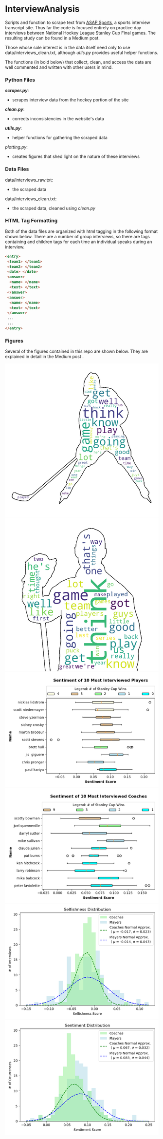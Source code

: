 # InterviewAnalysis
Scripts and function to scrape text from [ASAP Sports](http://www.asapsports.com/), a sports interview transcript site. Thus far the code is focused entirely on practice day interviews between National Hockey League Stanley Cup Final games. The resulting study can be found in a Medium post<!-- [this](<medium url>) Medium post. -->. 

Those whose sole interest is in the data itself need only to use data/interviews_clean.txt, although _utils.py_ provides useful helper functions. 

The functions (in bold below) that collect, clean, and access the data are well commented and written with other users in mind. 


### Python Files
___scraper.py___:
 - scrapes interview data from the hockey portion of the site
 
___clean.py___:
 - corrects inconsistencies in the website's data

___utils.py___:
 - helper functions for gathering the scraped data

_plotting.py_:
 - creates figures that shed light on the nature of these interviews 

### Data Files
data/interviews_raw.txt:
 - the scraped data

data/interviews_clean.txt:
 - the scraped data, cleaned using _clean.py_

### HTML Tag Formatting
Both of the data files are organized with html tagging in the following format shown below. There are a number of group interviews, so there are <answer> tags containing <name> and <text> children tags for each time an individual speaks during an interview. 
 
```html
<entry>
 <team1> </team1>
 <team2> </team2>
 <date> </date>
 <answer>
  <name> </name>
  <text> </text>
 </answer>
 <answer>
  <name> </name>
  <text> </text>
 </answer>
 ...
 ...
</entry>
```

### Figures
Several of the figures contained in this repo are shown below. They are explained in detail in the Medium post <!-- [Medium post](<medium url>) -->.

![alt text](figures/player_cloud.png)
![alt text](figures/coach_cloud.png)
![alt text](figures/player_sentiment.png)
![alt text](figures/coach_sentiment.png)
![alt text](figures/selfishness_histogram.png)
![alt text](figures/sentiment_histogram.png)
